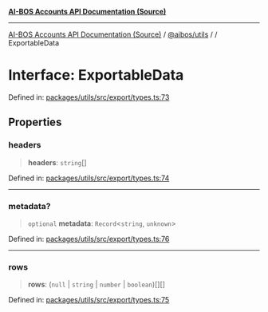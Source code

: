 [**AI-BOS Accounts API Documentation (Source)**](../../../README.md)

***

[AI-BOS Accounts API Documentation (Source)](../../../README.md) / [@aibos/utils](../README.md) / [](../README.md) / ExportableData

# Interface: ExportableData

Defined in: [packages/utils/src/export/types.ts:73](https://github.com/pohlai88/accounts/blob/48103fb36d28b2b9bfb33472b6de2f719773cde9/packages/utils/src/export/types.ts#L73)

## Properties

### headers

> **headers**: `string`[]

Defined in: [packages/utils/src/export/types.ts:74](https://github.com/pohlai88/accounts/blob/48103fb36d28b2b9bfb33472b6de2f719773cde9/packages/utils/src/export/types.ts#L74)

***

### metadata?

> `optional` **metadata**: `Record`\<`string`, `unknown`\>

Defined in: [packages/utils/src/export/types.ts:76](https://github.com/pohlai88/accounts/blob/48103fb36d28b2b9bfb33472b6de2f719773cde9/packages/utils/src/export/types.ts#L76)

***

### rows

> **rows**: (`null` \| `string` \| `number` \| `boolean`)[][]

Defined in: [packages/utils/src/export/types.ts:75](https://github.com/pohlai88/accounts/blob/48103fb36d28b2b9bfb33472b6de2f719773cde9/packages/utils/src/export/types.ts#L75)
